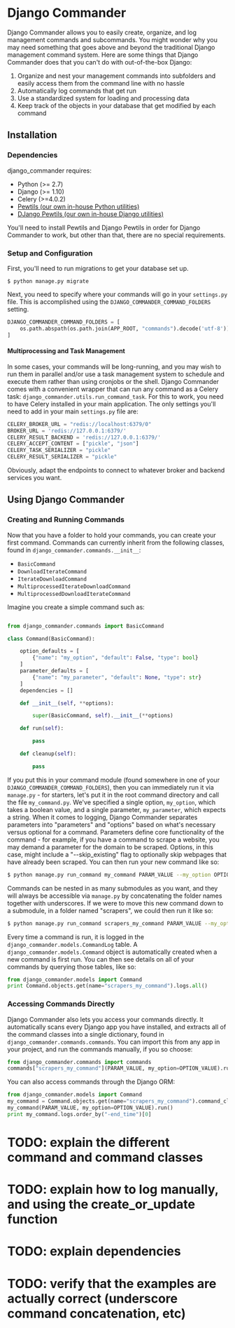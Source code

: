 # Django Commander

Django Commander allows you to easily create, organize, and log management commands and subcommands.
You might wonder why you may need something that goes above and beyond the traditional Django management
command system.  Here are some things that Django Commander does that you can't do with out-of-the-box Django:

1. Organize and nest your management commands into subfolders and easily access them from the command line
with no hassle
2. Automatically log commands that get run
3. Use a standardized system for loading and processing data
4. Keep track of the objects in your database that get modified by each command

## Installation

### Dependencies

django_commander requires:

- Python (>= 2.7)
- Django (>= 1.10)
- Celery (>=4.0.2)
- [Pewtils (our own in-house Python utilities)](https://github.com/pewresearch/pewtils)
- [DJango Pewtils (our own in-house Django utilities)](https://github.com/pewresearch/django_pewtils)

You'll need to install Pewtils and Django Pewtils in order for Django Commander to work, but other than that,
there are no special requirements.

### Setup and Configuration

First, you'll need to run migrations to get your database set up.

```
$ python manage.py migrate
```

Next, you need to specify where your commands will go in your `settings.py` file.  This is accomplished
using the `DJANGO_COMMANDER_COMMAND_FOLDERS` setting.

```python
DJANGO_COMMANDER_COMMAND_FOLDERS = [
    os.path.abspath(os.path.join(APP_ROOT, "commands").decode('utf-8')).replace('\\', '/'),
]
```

#### Multiprocessing and Task Management

In some cases, your commands will be long-running, and you may wish to run them in parallel and/or use
a task management system to schedule and execute them rather than using cronjobs or the shell.
Django Commander comes with a convenient wrapper that can run any command as a Celery task:
`django_commander.utils.run_command_task`.  For this to work, you need to have Celery installed in your main
application.  The only settings you'll need to add in your main `settings.py` file are:

```python
CELERY_BROKER_URL = "redis://localhost:6379/0"
BROKER_URL = 'redis://127.0.0.1:6379/'
CELERY_RESULT_BACKEND = 'redis://127.0.0.1:6379/'
CELERY_ACCEPT_CONTENT = ["pickle", "json"]
CELERY_TASK_SERIALIZER = "pickle"
CELERY_RESULT_SERIALIZER = "pickle"
```

Obviously, adapt the endpoints to connect to whatever broker and backend services you want.

## Using Django Commander

### Creating and Running Commands

Now that you have a folder to hold your commands, you can create your first command. Commands can currently
inherit from the following classes, found in `django_commander.commands.__init__`:

* `BasicCommand`
* `DownloadIterateCommand`
* `IterateDownloadCommand`
* `MultiprocessedIterateDownloadCommand`
* `MultiprocessedDownloadIterateCommand`

Imagine you create a simple command such as:

```python

from django_commander.commands import BasicCommand

class Command(BasicCommand):

    option_defaults = [
        {"name": "my_option", "default": False, "type": bool}
    ]
    parameter_defaults = [
        {"name": "my_parameter", "default": None, "type": str}
    ]
    dependencies = []

    def __init__(self, **options):

        super(BasicCommand, self).__init__(**options)

    def run(self):

        pass

    def cleanup(self):

        pass

```

If you put this in your command module (found somewhere in one of your `DJANGO_COMMANDER_COMMAND_FOLDERS`),
then you can immediately run it via `manage.py` - for starters, let's put it in the root command directory
and call the file `my_command.py`.  We've specified a single option, `my_option`, which takes a boolean value,
and a single parameter, `my_parameter`, which expects a string.  When it comes to logging, Django Commander
separates parameters into "parameters" and "options" based on what's necessary versus optional for a command.
Parameters define core functionality of the command - for example, if you have a command to scrape a website,
you may demand a parameter for the domain to be scraped.  Options, in this case, might include a "--skip_existing"
flag to optionally skip webpages that have already been scraped.  You can then run your new command like so:

```bash
$ python manage.py run_command my_command PARAM_VALUE --my_option OPTION_VALUE
```

Commands can be nested in as many submodules as you want, and they will always be accessible via `manage.py`
by concatenating the folder names together with underscores.  If we were to move this new command down to a
submodule, in a folder named "scrapers", we could then run it like so:

```bash
$ python manage.py run_command scrapers_my_command PARAM_VALUE --my_option OPTION_VALUE
```

Every time a command is run, it is logged in the `django_commander.models.CommandLog` table.  A
`django_commander.models.Command` object is automatically created when a new command is first run.
You can then see details on all of your commands by querying those tables, like so:

```python
from django_commander.models import Command
print Command.objects.get(name="scrapers_my_command").logs.all()
```

### Accessing Commands Directly

Django Commander also lets you access your commands directly.  It automatically scans every Django app
you have installed, and extracts all of the command classes into a single dictionary, found in
`django_commander.commands.commands`.  You can import this from any app in your project, and run the commands
manually, if you so choose:

```python
from django_commander.commands import commands
commands["scrapers_my_command"](PARAM_VALUE, my_option=OPTION_VALUE).run()
```

You can also access commands through the Django ORM:

```python
from django_commander.models import Command
my_command = Command.objects.get(name="scrapers_my_command").command_class
my_command(PARAM_VALUE, my_option=OPTION_VALUE).run()
print my_command.logs.order_by("-end_time")[0]
```

# TODO: explain the different command and command classes
# TODO: explain how to log manually, and using the create_or_update function
# TODO: explain dependencies
# TODO: verify that the examples are actually correct (underscore command concatenation, etc)


